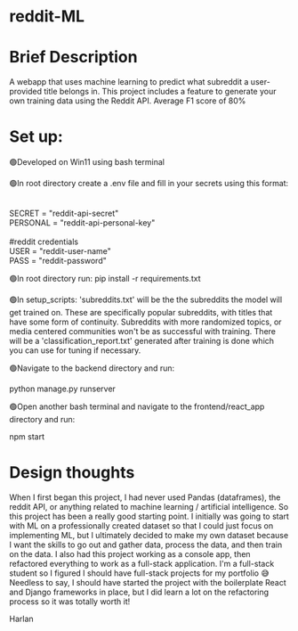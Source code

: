 # reddit-ML
<h1>Brief Description</h1>
A webapp that uses machine learning to predict what subreddit a user-provided title belongs in.
This project includes a feature to generate your own training data using the Reddit API. 
Average F1 score of 80%

<h1>Set up:</h1>
🟢Developed on Win11 using bash terminal

🟢In root directory create a .env file and fill in your secrets using this format:

<br>SECRET = "reddit-api-secret"
<br>PERSONAL = "reddit-api-personal-key"
<br>
<br>#reddit credentials
<br>USER = "reddit-user-name"
<br>PASS = "reddit-password"

🟢In root directory run: pip install -r requirements.txt

🟢In setup_scripts: 'subreddits.txt' will be the the subreddits the model will get trained on. These are specifically popular subreddits,
with titles that have some form of continuity. Subreddits with more randomized topics, or media centered communities won't be as successful with training.
There will be a 'classification_report.txt' generated after training is done which you can use for tuning if necessary.

🟢Navigate to the backend directory and run:

python manage.py runserver

🟢Open another bash terminal and navigate to the frontend/react_app directory and run:

npm start


<h1>Design thoughts</h1>
When I first began this project, I had never used Pandas (dataframes), the reddit API, or anything related to machine learning / artificial intelligence. 
So this project has been a really good starting point. I initially was going to start with ML on a professionally created dataset so that I could just focus on implementing ML, but I ultimately decided to make my own dataset because I want the skills to go out and gather data, process the data, and then train on the data. I also had this project working as a console app, then refactored everything to work as a full-stack application. I'm a full-stack student so I figured I should have full-stack projects for my portfolio 😅 Needless to say, I should have started the project with the boilerplate React and Django frameworks in place, but I did learn a lot on the refactoring process so it was totally worth it!

Harlan
